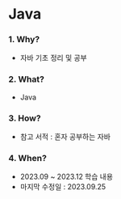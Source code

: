 # Java

### 1. Why? 
  - 자바 기초 정리 및 공부     

### 2. What? 
  - Java

### 3. How?
  - 참고 서적 : 혼자 공부하는 자바

### 4. When?
  - 2023.09 ~ 2023.12 학습 내용
  - 마지막 수정일 : 2023.09.25
